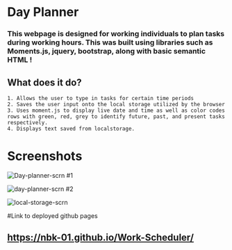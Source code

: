 
# Day Planner

 ### This webpage is designed for working individuals to plan tasks during working hours. This was built using libraries such as Moments.js, jquery, bootstrap, along with basic semantic HTML !


## What does it do?
    1. Allows the user to type in tasks for certain time periods 
    2. Saves the user input onto the local storage utilized by the browser
    3. Uses moment.js to display live date and time as well as color codes rows with green, red, grey to identify future, past, and present tasks respectively.
    4. Displays text saved from localstorage.
    
# Screenshots
![Day-planner-scrn #1](https://user-images.githubusercontent.com/73779089/127253973-c465615e-70eb-4441-a95f-6481f6b00680.png)



![day-planner-scrn #2](https://user-images.githubusercontent.com/73779089/127254003-0941425d-c607-42ac-ac1a-cc5d5f1ed214.PNG)


![local-storage-scrn](https://user-images.githubusercontent.com/73779089/127254024-4549e384-b364-42e0-b893-137214f0f5f4.PNG)


#Link to deployed github pages
## https://nbk-01.github.io/Work-Scheduler/
